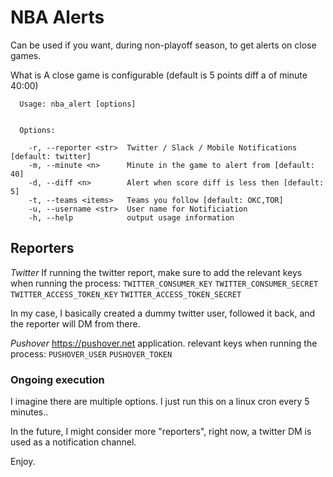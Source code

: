 # NBA Alerts

Can be used if you want, during non-playoff season, to get alerts on close games.

What is A close game is configurable (default is 5 points diff a of minute 40:00)


```
  Usage: nba_alert [options]


  Options:

    -r, --reporter <str>  Twitter / Slack / Mobile Notifications [default: twitter]
    -m, --minute <n>      Minute in the game to alert from [default:  40]
    -d, --diff <n>        Alert when score diff is less then [default: 5]
    -t, --teams <items>   Teams you follow [default: OKC,TOR]
    -u, --username <str>  User name for Notificiation
    -h, --help            output usage information
```


## Reporters

*Twitter*
If running the twitter report, make sure to add the relevant keys when running the process:
`TWITTER_CONSUMER_KEY`
`TWITTER_CONSUMER_SECRET`
`TWITTER_ACCESS_TOKEN_KEY`
`TWITTER_ACCESS_TOKEN_SECRET`

In my case, I basically created a dummy twitter user, followed it back, and the reporter will DM from there.


*Pushover*
https://pushover.net application.
relevant keys when running the process:
`PUSHOVER_USER`
`PUSHOVER_TOKEN`



### Ongoing execution
I imagine there are multiple options. I just run this on a linux cron every 5 minutes..


In the future, I might consider more "reporters", right now, a twitter DM is used as a notification channel.

Enjoy.